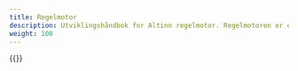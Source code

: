 ```yaml
---
title: Regelmotor
description: Utviklingshåndbok for Altinn regelmotor. Regelmotoren er et alternativ til å utvikle logikk i C# og InfoPath.
weight: 100
---
```


{{<children description="true" />}}
